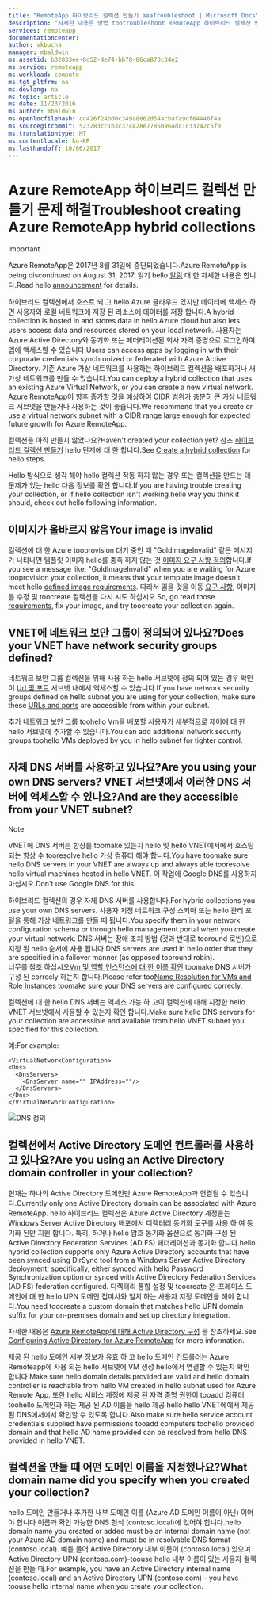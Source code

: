```yaml
---
title: "RemoteApp 하이브리드 컬렉션 만들기 aaaTroubleshoot | Microsoft Docs"
description: "자세한 내용은 방법 tootroubleshoot RemoteApp 하이브리드 컬렉션 만들기 실패"
services: remoteapp
documentationcenter: 
author: vkbucha
manager: mbaldwin
ms.assetid: b32033ee-8d52-4e74-bb78-86ca873c34e2
ms.service: remoteapp
ms.workload: compute
ms.tgt_pltfrm: na
ms.devlang: na
ms.topic: article
ms.date: 11/23/2016
ms.author: mbaldwin
ms.openlocfilehash: cc426f24bd0c349a8862d54acbafa9cf84446f4a
ms.sourcegitcommit: 523283cc1b3c37c428e77850964dc1c33742c5f0
ms.translationtype: MT
ms.contentlocale: ko-KR
ms.lasthandoff: 10/06/2017
---
```

# <a name="troubleshoot-creating-azure-remoteapp-hybrid-collections"></a><span data-ttu-id="9ccf0-103">Azure RemoteApp 하이브리드 컬렉션 만들기 문제 해결</span><span class="sxs-lookup"><span data-stu-id="9ccf0-103">Troubleshoot creating Azure RemoteApp hybrid collections</span></span>
> [!IMPORTANT]
> <span data-ttu-id="9ccf0-104">Azure RemoteApp은 2017년 8월 31일에 중단되었습니다.</span><span class="sxs-lookup"><span data-stu-id="9ccf0-104">Azure RemoteApp is being discontinued on August 31, 2017.</span></span> <span data-ttu-id="9ccf0-105">읽기 hello [알림](https://go.microsoft.com/fwlink/?linkid=821148) 대 한 자세한 내용은 합니다.</span><span class="sxs-lookup"><span data-stu-id="9ccf0-105">Read hello [announcement](https://go.microsoft.com/fwlink/?linkid=821148) for details.</span></span>
> 
> 

<span data-ttu-id="9ccf0-106">하이브리드 컬렉션에서 호스트 되 고 hello Azure 클라우드 있지만 데이터에 액세스 하면 사용자와 로컬 네트워크에 저장 된 리소스에 데이터를 저장 합니다.</span><span class="sxs-lookup"><span data-stu-id="9ccf0-106">A hybrid collection is hosted in and stores data in hello Azure cloud but also lets users access data and resources stored on your local network.</span></span> <span data-ttu-id="9ccf0-107">사용자는 Azure Active Directory와 동기화 또는 페더레이션된 회사 자격 증명으로 로그인하여 앱에 액세스할 수 있습니다.</span><span class="sxs-lookup"><span data-stu-id="9ccf0-107">Users can access apps by logging in with their corporate credentials synchronized or federated with Azure Active Directory.</span></span> <span data-ttu-id="9ccf0-108">기존 Azure 가상 네트워크를 사용하는 하이브리드 컬렉션을 배포하거나 새 가상 네트워크를 만들 수 있습니다.</span><span class="sxs-lookup"><span data-stu-id="9ccf0-108">You can deploy a hybrid collection that uses an existing Azure Virtual Network, or you can create a new virtual network.</span></span> <span data-ttu-id="9ccf0-109">Azure RemoteApp이 향후 증가할 것을 예상하여 CIDR 범위가 충분히 큰 가상 네트워크 서브넷을 만들거나 사용하는 것이 좋습니다.</span><span class="sxs-lookup"><span data-stu-id="9ccf0-109">We recommend that you create or use a virtual network subnet with a CIDR range large enough for expected future growth for Azure RemoteApp.</span></span>

<span data-ttu-id="9ccf0-110">컬렉션을 아직 만들지 않았나요?</span><span class="sxs-lookup"><span data-stu-id="9ccf0-110">Haven't created your collection yet?</span></span> <span data-ttu-id="9ccf0-111">참조 [하이브리드 컬렉션 만들기](remoteapp-create-hybrid-deployment.md) hello 단계에 대 한 합니다.</span><span class="sxs-lookup"><span data-stu-id="9ccf0-111">See [Create a hybrid collection](remoteapp-create-hybrid-deployment.md) for hello steps.</span></span>

<span data-ttu-id="9ccf0-112">Hello 방식으로 생각 해야 hello 컬렉션 작동 하지 않는 경우 또는 컬렉션을 만드는 데 문제가 있는 hello 다음 정보를 확인 합니다.</span><span class="sxs-lookup"><span data-stu-id="9ccf0-112">If you are having trouble creating your collection, or if hello collection isn't working hello way you think it should, check out hello following information.</span></span>

## <a name="your-image-is-invalid"></a><span data-ttu-id="9ccf0-113">이미지가 올바르지 않음</span><span class="sxs-lookup"><span data-stu-id="9ccf0-113">Your image is invalid</span></span>
<span data-ttu-id="9ccf0-114">컬렉션에 대 한 Azure tooprovision 대기 중인 때 "GoldImageInvalid" 같은 메시지가 나타나면 템플릿 이미지 hello를 충족 하지 않는 것 [이미지 요구 사항 정의](remoteapp-imagereqs.md)합니다.</span><span class="sxs-lookup"><span data-stu-id="9ccf0-114">If you see a message like, "GoldImageInvalid" when you are waiting for Azure tooprovision your collection, it means that your template image doesn't meet hello [defined image requirements](remoteapp-imagereqs.md).</span></span> <span data-ttu-id="9ccf0-115">따라서 읽을 것을 이동 [요구 사항](remoteapp-imagereqs.md), 이미지를 수정 및 toocreate 컬렉션을 다시 시도 하십시오.</span><span class="sxs-lookup"><span data-stu-id="9ccf0-115">So, go read those [requirements](remoteapp-imagereqs.md), fix your image, and try toocreate your collection again.</span></span>

## <a name="does-your-vnet-have-network-security-groups-defined"></a><span data-ttu-id="9ccf0-116">VNET에 네트워크 보안 그룹이 정의되어 있나요?</span><span class="sxs-lookup"><span data-stu-id="9ccf0-116">Does your VNET have network security groups defined?</span></span>
<span data-ttu-id="9ccf0-117">네트워크 보안 그룹 컬렉션을 위해 사용 하는 hello 서브넷에 정의 되어 있는 경우 확인이 [Url 및 포트](remoteapp-ports.md) 서브넷 내에서 액세스할 수 있습니다.</span><span class="sxs-lookup"><span data-stu-id="9ccf0-117">If you have network security groups defined on hello subnet you are using for your collection, make sure these [URLs and ports](remoteapp-ports.md) are accessible from within your subnet.</span></span>

<span data-ttu-id="9ccf0-118">추가 네트워크 보안 그룹 toohello Vm을 배포할 사용자가 세부적으로 제어에 대 한 hello 서브넷에 추가할 수 있습니다.</span><span class="sxs-lookup"><span data-stu-id="9ccf0-118">You can add additional network security groups toohello VMs deployed by you in hello subnet for tighter control.</span></span>

## <a name="are-you-using-your-own-dns-servers-and-are-they-accessible-from-your-vnet-subnet"></a><span data-ttu-id="9ccf0-119">자체 DNS 서버를 사용하고 있나요?</span><span class="sxs-lookup"><span data-stu-id="9ccf0-119">Are you using your own DNS servers?</span></span> <span data-ttu-id="9ccf0-120">VNET 서브넷에서 이러한 DNS 서버에 액세스할 수 있나요?</span><span class="sxs-lookup"><span data-stu-id="9ccf0-120">And are they accessible from your VNET subnet?</span></span>
> [!NOTE]
> <span data-ttu-id="9ccf0-121">VNET에 DNS 서버는 항상를 toomake 있는지 hello 및 hello VNET에서에서 호스팅되는 항상 수 tooresolve hello 가상 컴퓨터 해야 합니다.</span><span class="sxs-lookup"><span data-stu-id="9ccf0-121">You have toomake sure hello DNS servers in your VNET are always up and always able tooresolve hello virtual machines hosted in hello VNET.</span></span> <span data-ttu-id="9ccf0-122">이 작업에 Google DNS를 사용하지 마십시오.</span><span class="sxs-lookup"><span data-stu-id="9ccf0-122">Don't use Google DNS for this.</span></span>
> 
> 

<span data-ttu-id="9ccf0-123">하이브리드 컬렉션의 경우 자체 DNS 서버를 사용합니다.</span><span class="sxs-lookup"><span data-stu-id="9ccf0-123">For hybrid collections you use your own DNS servers.</span></span> <span data-ttu-id="9ccf0-124">사용자 지정 네트워크 구성 스키마 또는 hello 관리 포털을 통해 가상 네트워크를 만들 때 됩니다.</span><span class="sxs-lookup"><span data-stu-id="9ccf0-124">You specify them in your network configuration schema or through hello management portal when you create your virtual network.</span></span> <span data-ttu-id="9ccf0-125">DNS 서버는 장애 조치 방법 (것과 반대로 tooround 로빈)으로 지정 된 hello 순서에 사용 됩니다.</span><span class="sxs-lookup"><span data-stu-id="9ccf0-125">DNS servers are used in hello order that they are specified in a failover manner (as opposed tooround robin).</span></span>  
<span data-ttu-id="9ccf0-126">너무를 참조 하십시오[Vm 및 역할 인스턴스에 대 한 이름 확인](../virtual-network/virtual-networks-name-resolution-for-vms-and-role-instances.md) toomake DNS 서버가 구성 된 correcly 하는지 합니다.</span><span class="sxs-lookup"><span data-stu-id="9ccf0-126">Please refer too[Name Resolution for VMs and Role Instances](../virtual-network/virtual-networks-name-resolution-for-vms-and-role-instances.md) toomake sure your DNS servers are configured correcly.</span></span>

<span data-ttu-id="9ccf0-127">컬렉션에 대 한 hello DNS 서버는 액세스 가능 하 고이 컬렉션에 대해 지정한 hello VNET 서브넷에서 사용할 수 있는지 확인 합니다.</span><span class="sxs-lookup"><span data-stu-id="9ccf0-127">Make sure hello DNS servers for your collection are accessible and available from hello VNET subnet you specified for this collection.</span></span>

<span data-ttu-id="9ccf0-128">예:</span><span class="sxs-lookup"><span data-stu-id="9ccf0-128">For example:</span></span>

    <VirtualNetworkConfiguration>
    <Dns>
      <DnsServers>
        <DnsServer name="" IPAddress=""/>
      </DnsServers>
    </Dns>
    </VirtualNetworkConfiguration>

![DNS 정의](./media/remoteapp-hybridtrouble/dnsvpn.png)

## <a name="are-you-using-an-active-directory-domain-controller-in-your-collection"></a><span data-ttu-id="9ccf0-130">컬렉션에서 Active Directory 도메인 컨트롤러를 사용하고 있나요?</span><span class="sxs-lookup"><span data-stu-id="9ccf0-130">Are you using an Active Directory domain controller in your collection?</span></span>
<span data-ttu-id="9ccf0-131">현재는 하나의 Active Directory 도메인만 Azure RemoteApp과 연결될 수 있습니다.</span><span class="sxs-lookup"><span data-stu-id="9ccf0-131">Currently only one Active Directory domain can be associated with Azure RemoteApp.</span></span> <span data-ttu-id="9ccf0-132">hello 하이브리드 컬렉션은 Azure Active Directory 계정을는 Windows Server Active Directory 배포에서 디렉터리 동기화 도구를 사용 하 여 동기화 된만 지원 합니다. 특히, 하거나 hello 암호 동기화 옵션으로 동기화 구성 된 Active Directory Federation Services (AD FS) 페더레이션과 동기화 합니다.</span><span class="sxs-lookup"><span data-stu-id="9ccf0-132">hello hybrid collection supports only Azure Active Directory accounts that have been synced using DirSync tool from a Windows Server Active Directory deployment; specifically, either synced with hello Password Synchronization option or synced with Active Directory Federation Services (AD FS) federation configured.</span></span> <span data-ttu-id="9ccf0-133">디렉터리 통합 설정 및 toocreate 온-프레미스 도메인에 대 한 hello UPN 도메인 접미사와 일치 하는 사용자 지정 도메인을 해야 합니다.</span><span class="sxs-lookup"><span data-stu-id="9ccf0-133">You need toocreate a custom domain that matches hello UPN domain suffix for your on-premises domain and set up directory integration.</span></span>

<span data-ttu-id="9ccf0-134">자세한 내용은 [Azure RemoteApp에 대해 Active Directory 구성](remoteapp-ad.md) 을 참조하세요.</span><span class="sxs-lookup"><span data-stu-id="9ccf0-134">See [Configuring Active Directory for Azure RemoteApp](remoteapp-ad.md) for more information.</span></span>

<span data-ttu-id="9ccf0-135">제공 된 hello 도메인 세부 정보가 유효 하 고 hello 도메인 컨트롤러는 Azure Remoteapp에 사용 되는 hello 서브넷에 VM 생성 hello에서 연결할 수 있는지 확인 합니다.</span><span class="sxs-lookup"><span data-stu-id="9ccf0-135">Make sure hello domain details provided are valid and hello domain controller is reachable from hello VM created in hello subnet used for Azure Remote App.</span></span> <span data-ttu-id="9ccf0-136">또한 hello 서비스 계정에 제공 된 자격 증명 권한이 tooadd 컴퓨터 toohello 도메인과 하는 제공 된 AD 이름을 hello 제공 hello hello VNET에에서 제공 된 DNS에서에서 확인할 수 있도록 합니다.</span><span class="sxs-lookup"><span data-stu-id="9ccf0-136">Also make sure hello service account credentials supplied have permissions tooadd computers toohello provided domain and that hello AD name provided can be resolved from hello DNS provided in hello VNET.</span></span>

## <a name="what-domain-name-did-you-specify-when-you-created-your-collection"></a><span data-ttu-id="9ccf0-137">컬렉션을 만들 때 어떤 도메인 이름을 지정했나요?</span><span class="sxs-lookup"><span data-stu-id="9ccf0-137">What domain name did you specify when you created your collection?</span></span>
<span data-ttu-id="9ccf0-138">hello 도메인 만들거나 추가한 내부 도메인 이름 (Azure AD 도메인 이름이 아닌) 이어야 합니다 이름과 확인 가능한 DNS 형식 (contoso.local)에 있어야 합니다.</span><span class="sxs-lookup"><span data-stu-id="9ccf0-138">hello domain name you created or added must be an internal domain name (not your Azure AD domain name) and must be in resolvable DNS format (contoso.local).</span></span> <span data-ttu-id="9ccf0-139">예를 들어 Active Directory 내부 이름이 (contoso.local) 있으며 Active Directory UPN (contoso.com)-toouse hello 내부 이름이 있는 사용자 컬렉션을 만들 때.</span><span class="sxs-lookup"><span data-stu-id="9ccf0-139">For example, you have an Active Directory internal name (contoso.local) and an Active Directory UPN (contoso.com) - you have toouse hello internal name when you create your collection.</span></span>

